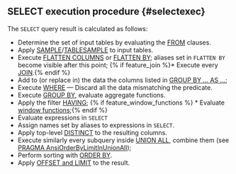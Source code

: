 ## SELECT execution procedure {#selectexec}

The `SELECT` query result is calculated as follows:

* Determine the set of input tables by evaluating the [FROM](#from) clauses.
* Apply [SAMPLE](#sample)/[TABLESAMPLE](#sample) to input tables.
* Execute [FLATTEN COLUMNS](../../flatten.md#flatten-columns) or [FLATTEN BY](../../flatten.md); aliases set in `FLATTEN BY` become visible after this point;
{% if feature_join %}* Execute every [JOIN](../../join.md).{% endif %}
* Add to (or replace in) the data the columns listed in [GROUP BY ... AS ...](../../group_by.md);
* Execute [WHERE](#where) &mdash; Discard all the data mismatching the predicate.
* Execute [GROUP BY](../../group_by.md), evaluate aggregate functions.
* Apply the filter [HAVING](../../group_by.md#having);
{% if feature_window_functions %} * Evaluate [window functions](../../window.md);{% endif %}
* Evaluate expressions in `SELECT`
* Assign names set by aliases to expressions in `SELECT`.
* Apply top-level [DISTINCT](#distinct) to the resulting columns.
* Execute similarly every subquery inside [UNION ALL](#unionall), combine them (see [PRAGMA AnsiOrderByLimitInUnionAll](../../pragma.md#pragmas));
* Perform sorting with [ORDER BY](#order-by).
* Apply [OFFSET and LIMIT](#limit-offset) to the result.

